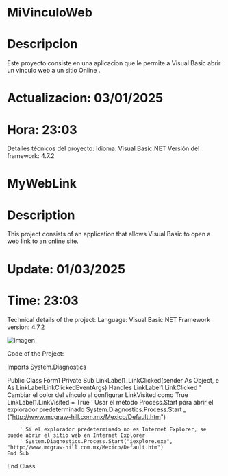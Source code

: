 # MiVinculoWeb

# Descripcion

 Este proyecto consiste en una aplicacion que le permite a Visual Basic
 abrir un vinculo web a un sitio Online .
 
 # Actualizacion: 03/01/2025
 # Hora: 23:03

Detalles técnicos del proyecto:
Idioma: Visual Basic.NET
Versión del framework: 4.7.2

# MyWebLink

# Description

This project consists of an application that allows Visual Basic
to open a web link to an online site.

# Update: 01/03/2025
# Time: 23:03

Technical details of the project:
Language: Visual Basic.NET
Framework version: 4.7.2

![imagen](https://github.com/user-attachments/assets/ac6e6526-4467-4dcc-94ee-81b4bdb42dda)

Code of the Project:

Imports System.Diagnostics

Public Class Form1
    Private Sub LinkLabel1_LinkClicked(sender As Object, e As LinkLabelLinkClickedEventArgs) Handles LinkLabel1.LinkClicked
        ' Cambiar el color del vínculo al configurar LinkVisited como True
        LinkLabel1.LinkVisited = True
        ' Usar el método Process.Start para abrir el explorador predeterminado
        System.Diagnostics.Process.Start _
        ("http://www.mcgraw-hill.com.mx/Mexico/Default.htm")

        ' Si el explorador predeterminado no es Internet Explorer, se puede abrir el sitio web en Internet Explorer
        ' System.Diagnostics.Process.Start("iexplore.exe", "http://www.mcgraw-hill.com.mx/Mexico/Default.htm")
    End Sub
End Class

